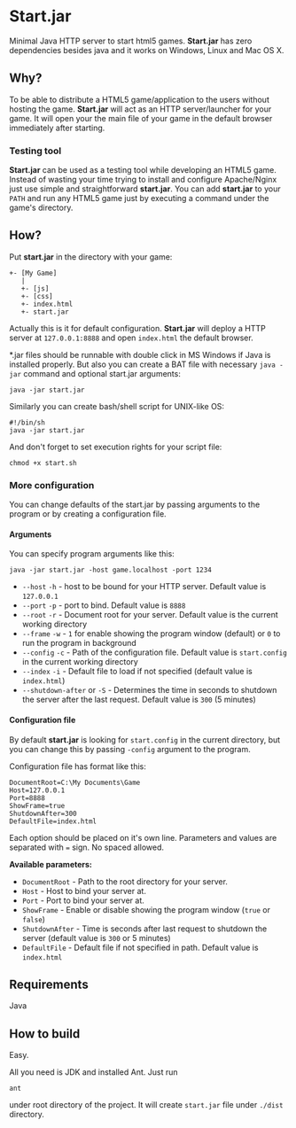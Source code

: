 # Start.jar
Minimal Java HTTP server to start html5 games. **Start.jar** has zero dependencies besides java and it works on Windows, Linux and Mac OS X.

## Why?
To be able to distribute a HTML5 game/application to the users without hosting the game. **Start.jar** will act as an HTTP server/launcher for your game. It will open your the main file of your game in the default browser immediately after starting.

### Testing tool
**Start.jar** can be used as a testing tool while developing an HTML5 game. Instead of wasting your time trying to install and configure Apache/Nginx just use simple and straightforward **start.jar**. You can add **start.jar** to your `PATH` and run any HTML5 game just by executing a command under the game's directory.

## How?
Put **start.jar** in the directory with your game:

```
+- [My Game]
   |
   +- [js]
   +- [css]
   +- index.html
   +- start.jar
```

Actually this is it for default configuration. **Start.jar** will deploy a HTTP server at `127.0.0.1:8888` and open `index.html` the default browser.

*.jar files should be runnable with double click in MS Windows if Java is installed properly. But also you can create a BAT file with necessary `java -jar` command and optional start.jar arguments:

```
java -jar start.jar
```

Similarly you can create bash/shell script for UNIX-like OS:

```
#!/bin/sh
java -jar start.jar
```

And don't forget to set execution rights for your script file:
```
chmod +x start.sh
```

### More configuration
You can change defaults of the start.jar by passing arguments to the program or by creating a configuration file.

#### Arguments

You can specify program arguments like this:

```
java -jar start.jar -host game.localhost -port 1234
```

* `--host` `-h` - host to be bound for your HTTP server. Default value is `127.0.0.1`
* `--port` `-p` - port to bind. Default value is `8888`
* `--root` `-r` - Document root for your server. Default value is the current working directory
* `--frame` `-w` - `1` for enable showing the program window (default) or `0` to run the program in background
* `--config` `-c` - Path of the configuration file. Default value is `start.config` in the current working directory
* `--index` `-i` - Default file to load if not specified (default value is `index.html`)
* `--shutdown-after` or `-S` - Determines the time in seconds to shutdown the server after the last request. Default value is `300` (5 minutes)

#### Configuration file

By default **start.jar** is looking for `start.config` in the current directory, but you can change this by passing `-config` argument to the program.

Configuration file has format like this:
```
DocumentRoot=C:\My Documents\Game
Host=127.0.0.1
Port=8888
ShowFrame=true
ShutdownAfter=300
DefaultFile=index.html
```

Each option should be placed on it's own line. Parameters and values are separated with `=` sign. No spaced allowed.

**Available parameters:**

* `DocumentRoot` - Path to the root directory for your server.
* `Host` - Host to bind your server at.
* `Port` - Port to bind your server at.
* `ShowFrame` - Enable or disable showing the program window (`true` or `false`)
* `ShutdownAfter` - Time is seconds after last request to shutdown the server (default value is `300` or 5 minutes)
* `DefaultFile` - Default file if not specified in path. Default value is `index.html`

## Requirements
Java

## How to build
Easy.

All you need is JDK and installed Ant. Just run
```
ant
```
under root directory of the project. It will create `start.jar` file under `./dist` directory.
